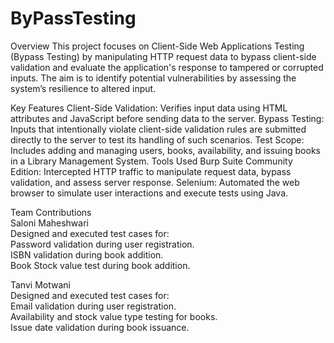 # ByPassTesting
Overview
This project focuses on Client-Side Web Applications Testing (Bypass Testing) by manipulating HTTP request data to bypass client-side validation and evaluate the application's response to tampered or corrupted inputs. The aim is to identify potential vulnerabilities by assessing the system’s resilience to altered input.

Key Features
Client-Side Validation: Verifies input data using HTML attributes and JavaScript before sending data to the server.
Bypass Testing: Inputs that intentionally violate client-side validation rules are submitted directly to the server to test its handling of such scenarios.
Test Scope: Includes adding and managing users, books, availability, and issuing books in a Library Management System.
Tools Used
Burp Suite Community Edition: Intercepted HTTP traffic to manipulate request data, bypass validation, and assess server response.
Selenium: Automated the web browser to simulate user interactions and execute tests using Java.

Team Contributions<br/>
Saloni Maheshwari<br/>
Designed and executed test cases for:<br/>
Password validation during user registration.<br/>
ISBN validation during book addition.<br/>
Book Stock value test during book addition.<br/>

Tanvi Motwani<br/>
Designed and executed test cases for:<br/>
Email validation during user registration.<br/>
Availability and stock value type testing for books.<br/>
Issue date validation during book issuance.<br/>

